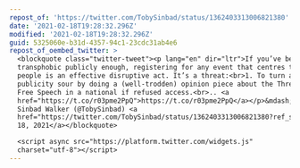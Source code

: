 ```yaml
---
repost_of: 'https://twitter.com/TobySinbad/status/1362403313006821380'
date: '2021-02-18T19:28:32.296Z'
modified: '2021-02-18T19:28:32.296Z'
guid: 5325060e-b31d-4357-94c1-23cdc31ab4e6
repost_of_oembed_twitter: >
  <blockquote class="twitter-tweet"><p lang="en" dir="ltr">If you’ve been
  transphobic publicly enough, registering for any event that centres trans
  people is an effective disruptive act. It’s a threat:<br>1. To turn all
  publicity sour by doing a (well-trodden) opinion piece about the Threat to
  Free Speech in a national if refused access.<br>.. <a
  href="https://t.co/r03pme2PpQ">https://t.co/r03pme2PpQ</a></p>&mdash; Toby
  Sinbad Walker (@TobySinbad) <a
  href="https://twitter.com/TobySinbad/status/1362403313006821380?ref_src=twsrc%5Etfw">February
  18, 2021</a></blockquote>

  <script async src="https://platform.twitter.com/widgets.js"
  charset="utf-8"></script>
---
```

 
